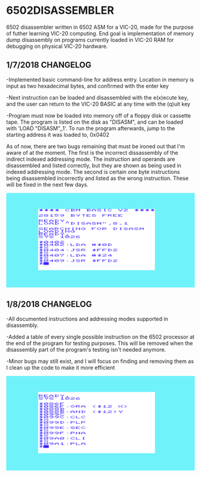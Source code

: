 # 6502DISASSEMBLER

6502 disassembler written in 6502 ASM for a VIC-20, made for the purpose of futher learning VIC-20 computing. End goal is implementation of memory dump disassembly on programs currently loaded in VIC-20 RAM for debugging on physical VIC-20 hardware.

## 1/7/2018 CHANGELOG

-Implemented basic command-line for address entry. Location in memory is input as two hexadecimal bytes, and confirmed with the enter key

-Next instruction can be loaded and disassembled with the e(x)ecute key, and the user can return to the VIC-20 BASIC at any time with the (q)uit key

-Program must now be loaded into memory off of a floppy disk or cassette tape. The program is listed on the disk as "DISASM", and can be loaded with 'LOAD "DISASM",<drive number>,1'. To run the program afterwards, jump to the starting address it was loaded to, 0x0402

As of now, there are two bugs remaining that must be ironed out that I'm aware of at the moment. The first is the incorrect dissassembly of the indirect indexed addressing mode. The instruction and operands are disassembled and listed correctly, but they are shown as being used in indexed addressing mode. The second is certain one byte instructions being disassembled incorrectly and listed as the wrong instruction. These will be fixed in the next few days. 

![Screenshot](images/6502disasm_start.png)

## 1/8/2018 CHANGELOG

-All documented instructions and addressing modes supported in disassembly.

-Added a table of every single possible instruction on the 6502 processor at the end of the program for testing purposes. This will be removed when the disassembly part of the program's testing isn't needed anymore.

-Minor bugs may still exist, and I will focus on finding and removing them as I clean up the code to make it more efficient

![Screenshot](images/6502disasm_addressing_modes.png)
